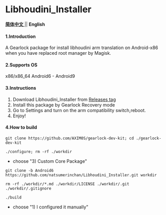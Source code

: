 # Libhoudini_Installer

[ **简体中文** ](README_zh_cn.md) || **English**

#### 1.Introduction
A Gearlock package for install libhoudini arm translation on Android-x86 when you have replaced root manager by Magisk.

#### 2.Supports OS
x86/x86_64 Android6 - Android9

#### 3.Instructions

1.  Download Libhoudini_Installer from [Releases tag](https://github.com/natsumerinchan/Libhoudini_Installer/releases)
2.  Install this package by Gearlock Recovery mode
3.  Go to Settings and turn on the arm compatibility switch,reboot.
4.  Enjoy!

#### 4.How to build

```
git clone https://github.com/AXIM0S/gearlock-dev-kit; cd ./gearlock-dev-kit
```

```
./configure; rm -rf ./workdir 
```
- choose "3) Custom Core Package"

```
git clone -b Android6 https://github.com/natsumerinchan/Libhoudini_Installer.git workdir
```

```
rm -rf ./workdir/*.md ./workdir/LICENSE ./workdir/.git ./workdir/.gitignore
```

```
./build
``` 
- choose "1) I configured it manually"

